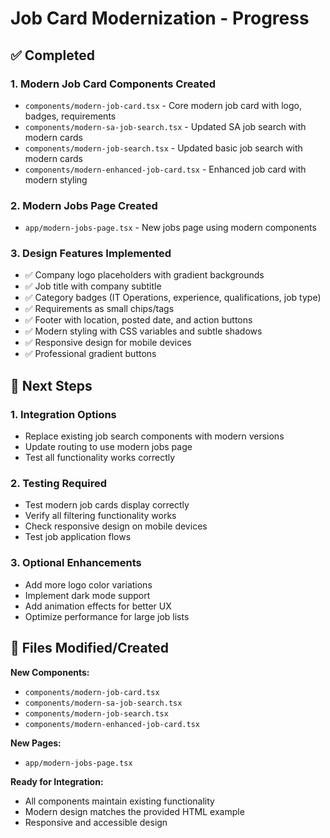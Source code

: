 # Job Card Modernization - Progress

## ✅ Completed

### 1. **Modern Job Card Components Created**
- `components/modern-job-card.tsx` - Core modern job card with logo, badges, requirements
- `components/modern-sa-job-search.tsx` - Updated SA job search with modern cards
- `components/modern-job-search.tsx` - Updated basic job search with modern cards
- `components/modern-enhanced-job-card.tsx` - Enhanced job card with modern styling

### 2. **Modern Jobs Page Created**
- `app/modern-jobs-page.tsx` - New jobs page using modern components

### 3. **Design Features Implemented**
- ✅ Company logo placeholders with gradient backgrounds
- ✅ Job title with company subtitle
- ✅ Category badges (IT Operations, experience, qualifications, job type)
- ✅ Requirements as small chips/tags
- ✅ Footer with location, posted date, and action buttons
- ✅ Modern styling with CSS variables and subtle shadows
- ✅ Responsive design for mobile devices
- ✅ Professional gradient buttons

## 🔄 Next Steps

### 1. **Integration Options**
- Replace existing job search components with modern versions
- Update routing to use modern jobs page
- Test all functionality works correctly

### 2. **Testing Required**
- Test modern job cards display correctly
- Verify all filtering functionality works
- Check responsive design on mobile devices
- Test job application flows

### 3. **Optional Enhancements**
- Add more logo color variations
- Implement dark mode support
- Add animation effects for better UX
- Optimize performance for large job lists

## 📁 Files Modified/Created

**New Components:**
- `components/modern-job-card.tsx`
- `components/modern-sa-job-search.tsx`
- `components/modern-job-search.tsx`
- `components/modern-enhanced-job-card.tsx`

**New Pages:**
- `app/modern-jobs-page.tsx`

**Ready for Integration:**
- All components maintain existing functionality
- Modern design matches the provided HTML example
- Responsive and accessible design
